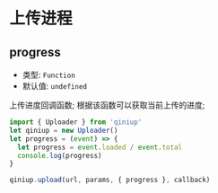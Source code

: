 # 上传进程

## progress

- 类型: `Function`
- 默认值: `undefined`

上传进度回调函数; 根据该函数可以获取当前上传的进度;

```Javascript
import { Uploader } from 'qiniup'
let qiniup = new Uploader()
let progress = (event) => {
  let progress = event.loaded / event.total
  console.log(progress)
}

qiniup.upload(url, params, { progress }, callback)
```
